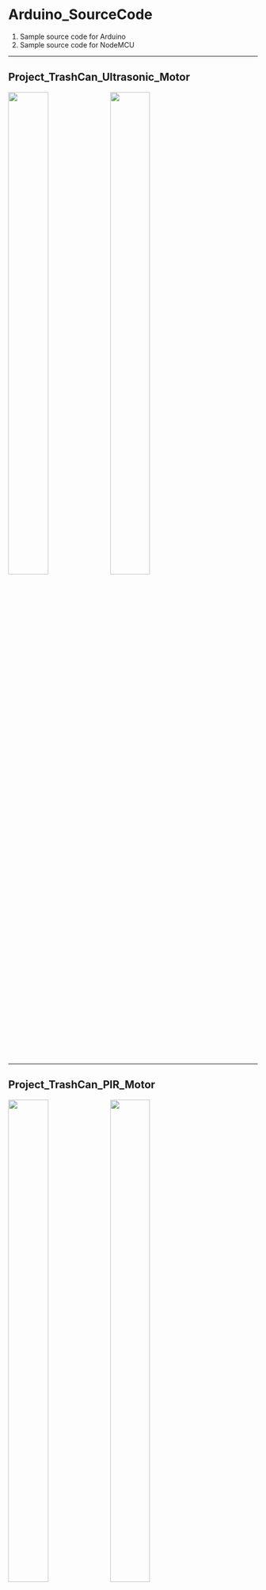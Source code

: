 # Arduino_SourceCode

1) Sample source code for Arduino
2) Sample source code for NodeMCU

---

## Project_TrashCan_Ultrasonic_Motor
<div>
<img  width = "40%" height = "50%" src="https://github.com/lozenia64/Arduino_SourceCode/blob/master/IMG/Project_TrashCan_Ultrasonic_Motor/1.jpg" />
<img  width = "40%" height = "50%" src="https://github.com/lozenia64/Arduino_SourceCode/blob/master/IMG/Project_TrashCan_Ultrasonic_Motor/2.jpg" />
</div>

---

## Project_TrashCan_PIR_Motor
<div>
<img  width = "40%" height = "50%" src="https://github.com/lozenia64/Arduino_SourceCode/blob/master/IMG/Project_TrashCan_PIR_Motor/1.jpg" />
<img  width = "40%" height = "50%" src="https://github.com/lozenia64/Arduino_SourceCode/blob/master/IMG/Project_TrashCan_PIR_Motor/2.jpg" />
</div>

---
